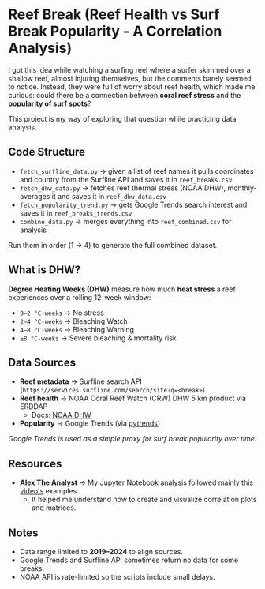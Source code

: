 # Reef Break (Reef Health vs Surf Break Popularity - A Correlation Analysis)

I got this idea while watching a surfing reel where a surfer skimmed over a shallow reef, almost injuring themselves, but the comments barely seemed to notice. Instead, they were full of worry about reef health, which made me curious: could there be a connection between **coral reef stress** and the **popularity of surf spots**?

This project is my way of exploring that question while practicing data analysis.

## Code Structure
- `fetch_surfline_data.py` -> given a list of reef names it pulls coordinates and country from the Surfline API and saves it in `reef_breaks.csv`
- `fetch_dhw_data.py` -> fetches reef thermal stress (NOAA DHW), monthly-averages it and saves it in `reef_dhw_data.csv`
- `fetch_popularity_trend.py` -> gets Google Trends search interest and saves it in `reef_breaks_trends.csv`
- `combine_data.py` -> merges everything into `reef_combined.csv` for analysis

Run them in order (1 → 4) to generate the full combined dataset.

## What is DHW?
**Degree Heating Weeks (DHW)** measure how much **heat stress** a reef experiences over a rolling 12-week window:
- `0–2 °C-weeks` -> No stress
- `2–4 °C-weeks` -> Bleaching Watch
- `4–8 °C-weeks` -> Bleaching Warning
- `≥8 °C-weeks` -> Severe bleaching & mortality risk

## Data Sources
- **Reef metadata** -> Surfline search API (`https://services.surfline.com/search/site?q=<break>`)
- **Reef health** -> NOAA Coral Reef Watch (CRW) DHW 5 km product via ERDDAP
  - Docs: [NOAA DHW](https://coastwatch.pfeg.noaa.gov/erddap/griddap/NOAA_DHW.html)
- **Popularity** -> Google Trends (via [pytrends](https://github.com/GeneralMills/pytrends))

*Google Trends is used as a simple proxy for surf break popularity over time.*

## Resources
- **Alex The Analyst** -> My Jupyter Notebook analysis followed mainly this [video's](https://www.youtube.com/watch?v=iPYVYBtUTyE&list=PLUaB-1hjhk8H48Pj32z4GZgGWyylqv85f&index=7) examples.
  - It helped me understand how to create and visualize correlation plots and matrices.


## Notes
- Data range limited to **2019–2024** to align sources.
- Google Trends and Surfline API sometimes return no data for some breaks.
- NOAA API is rate-limited so the scripts include small delays.
